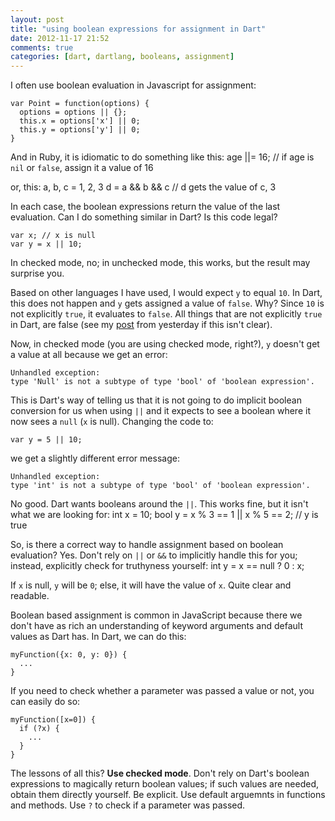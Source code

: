 ```yaml
---
layout: post
title: "using boolean expressions for assignment in Dart"
date: 2012-11-17 21:52
comments: true
categories: [dart, dartlang, booleans, assignment] 
---
```


I often use boolean evaluation in Javascript for assignment:

    var Point = function(options) {
      options = options || {};
      this.x = options['x'] || 0;
      this.y = options['y'] || 0;
    }

And in Ruby, it is idiomatic to do something like this:
    age ||= 16; // if age is `nil` or `false`, assign it a value of 16

or, this:
    a, b, c = 1, 2, 3
    d = a && b && c
    // d gets the value of c, 3

In each case, the boolean expressions return the value of the last evaluation. Can I do something similar in Dart?
Is this code legal?

    var x; // x is null
    var y = x || 10;

In checked mode, no; in unchecked mode, this works, but the result may surprise you.

Based on other languages I have used, I would expect `y` to equal `10`.
In Dart, this does not happen and `y` gets assigned a value of `false`. Why? Since `10` is not explicitly `true`, it evaluates to 
`false`. All things that are not explicitly `true` in Dart, are false (see my [post](http://shailen.github.com/blog/2012/11/16/booleans-in-dart/)
from yesterday if this isn't clear).

Now, in checked mode (you are using checked mode, right?), `y` doesn't get a value at all because we get an error:

    Unhandled exception:
    type 'Null' is not a subtype of type 'bool' of 'boolean expression'.

This is Dart's way of telling us that it is not going to do implicit boolean conversion for us when using `||` and it expects to see a boolean where it
now sees a `null` (`x` is null).  Changing the code to:

    var y = 5 || 10;

we get a slightly different error message:

    Unhandled exception:
    type 'int' is not a subtype of type 'bool' of 'boolean expression'.

No good. Dart wants booleans around the `||`. This works fine, but it isn't what we are looking for:
    int x = 10;
    bool y = x % 3 == 1 || x % 5 == 2;
    // y is true

So, is there a correct way to handle assignment based on boolean evaluation? Yes. Don't rely on `||` or `&&` to implicitly
handle this for you; instead, explicitly check for truthyness yourself:
    int y = x == null ? 0 : x;

If `x` is null, `y` will be `0`; else, it will have the value of `x`. Quite clear and readable.

Boolean based assignment is common in JavaScript because there we don't have as rich an understanding 
of keyword arguments and default values as Dart has. In Dart, we can do this:

    myFunction({x: 0, y: 0}) {
      ...
    }

If you need to check whether a parameter was passed a value or not, you can easily do so:

    myFunction([x=0]) {
      if (?x) {
        ...
      }
    }
    
The lessons of all this? **Use checked mode**. Don't rely on Dart's boolean expressions to magically return boolean values; if such values
are needed, obtain them directly yourself. Be explicit. Use default arguemnts in functions and methods. Use `?` to check if a parameter was passed.






  
